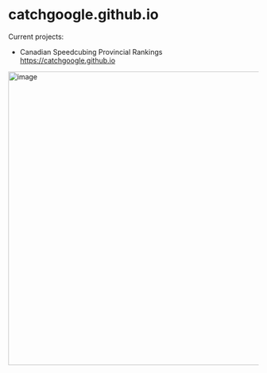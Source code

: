 # catchgoogle.github.io

Current projects:

- Canadian Speedcubing Provincial Rankings
https://catchgoogle.github.io
<img width="592" alt="image" src="https://github.com/CatchGoogle/catchgoogle.github.io/assets/133523893/5a22c2fa-326a-4151-8bc3-ad1262300e76">


